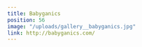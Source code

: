 ```yaml
---
title: Babyganics
position: 56
image: "/uploads/gallery__babyganics.jpg"
link: http://babyganics.com/
---
```


